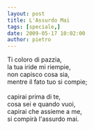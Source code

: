 ```yaml
---
layout: post
title: L'Assurdo Mai
tags: [speciale,]
date: 2009-05-17 10:02:00
author: pietro
---
```

Ti coloro di pazzia,<br/>la tua iride mi riempie,<br/>non capisco cosa sia,<br/>mentre il fato tuo si compie;<br/><br/>capirai prima di te,<br/>cosa sei e quando vuoi,<br/>capirai che assieme a me,<br/>si compirà l'assurdo mai.
